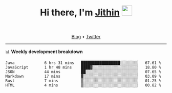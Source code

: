 <h1 align="center">Hi there, I'm <a href="https://jithset.github.io/" target="_blank">Jithin</a> <img
src="https://github.com/blackcater/blackcater/raw/main/images/Hi.gif" height="32" /></h1>

<br />

<p align="center">
  <a href="https://jithset.github.io">Blog</a> •
  <a href="https://twitter.com/jithset">Twitter</a>
</p>

---

📊 **Weekly development breakdown**

<!--START_SECTION:waka-->

```text
Java             6 hrs 31 mins   █████████████████░░░░░░░░   67.61 %
JavaScript       1 hr 48 mins    ████▓░░░░░░░░░░░░░░░░░░░░   18.80 %
JSON             44 mins         ██░░░░░░░░░░░░░░░░░░░░░░░   07.65 %
Markdown         17 mins         ▓░░░░░░░░░░░░░░░░░░░░░░░░   03.09 %
Rust             7 mins          ▒░░░░░░░░░░░░░░░░░░░░░░░░   01.25 %
HTML             4 mins          ▒░░░░░░░░░░░░░░░░░░░░░░░░   00.82 %
```

<!--END_SECTION:waka-->


